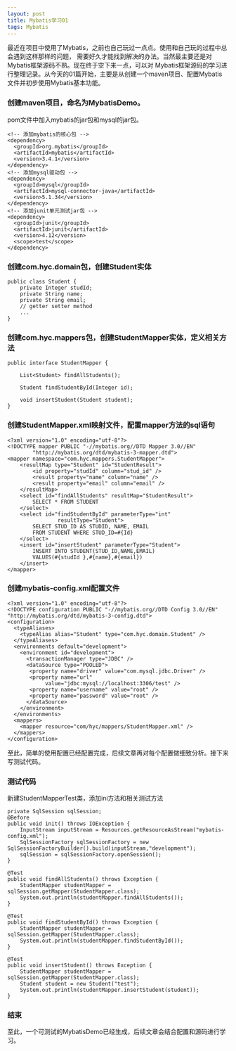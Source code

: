 ```yaml
---
layout: post
title: Mybatis学习01
tags: Mybatis
---
```


最近在项目中使用了Mybatis，之前也自己玩过一点点。使用和自己玩的过程中总会遇到这样那样的问题，
需要好久才能找到解决的办法。当然最主要还是对Mybatis框架源码不熟。现在终于空下来一点，可以对
Mybatis框架源码的学习进行整理记录。从今天的01篇开始，主要是从创建一个maven项目、配置Mybatis
文件并初步使用Mybatis基本功能。

### 创建maven项目，命名为MybatisDemo。
pom文件中加入mybatis的jar包和mysql的jar包。

	<!-- 添加mybatis的核心包 -->
    <dependency>
      <groupId>org.mybatis</groupId>
      <artifactId>mybatis</artifactId>
      <version>3.4.1</version>
    </dependency>
    <!-- 添加mysql驱动包 -->
    <dependency>
      <groupId>mysql</groupId>
      <artifactId>mysql-connector-java</artifactId>
      <version>5.1.34</version>
    </dependency>
	<!-- 添加junit单元测试jar包 -->
    <dependency>
      <groupId>junit</groupId>
      <artifactId>junit</artifactId>
      <version>4.12</version>
      <scope>test</scope>
	</dependency>

### 创建com.hyc.domain包，创建Student实体

	public class Student {
		private Integer studId;
		private String name;
		private String email;
		// getter setter method
		...
	}
	
### 创建com.hyc.mappers包，创建StudentMapper实体，定义相关方法
	
	public interface StudentMapper {
	
		List<Student> findAllStudents();
		
		Student findStudentById(Integer id);
		
		void insertStudent(Student student);
	}
	
### 创建StudentMapper.xml映射文件，配置mapper方法的sql语句
	
	<?xml version="1.0" encoding="utf-8"?>
	<!DOCTYPE mapper PUBLIC "-//mybatis.org//DTD Mapper 3.0//EN"
			"http://mybatis.org/dtd/mybatis-3-mapper.dtd">
	<mapper namespace="com.hyc.mappers.StudentMapper">
		<resultMap type="Student" id="StudentResult">
			<id property="studId" column="stud_id" />
			<result property="name" column="name" />
			<result property="email" column="email" />
		</resultMap>
		<select id="findAllStudents" resultMap="StudentResult">
			SELECT * FROM STUDENT
		</select>
		<select id="findStudentById" parameterType="int" 
					resultType="Student">
			SELECT STUD_ID AS STUDID, NAME, EMAIL
			FROM STUDENT WHERE STUD_ID=#{Id}
		</select>
		<insert id="insertStudent" parameterType="Student">
			INSERT INTO STUDENT(STUD_ID,NAME,EMAIL)
			VALUES(#{studId },#{name},#{email})
		</insert>
	</mapper>
	
### 创建mybatis-config.xml配置文件
	
	<?xml version="1.0" encoding="utf-8"?>
	<!DOCTYPE configuration PUBLIC "-//mybatis.org//DTD Config 3.0//EN" 
	"http://mybatis.org/dtd/mybatis-3-config.dtd">
	<configuration>
	  <typeAliases>
	    <typeAlias alias="Student" type="com.hyc.domain.Student" />
	  </typeAliases>
	  <environments default="development">
		<environment id="development">
		  <transactionManager type="JDBC" />
		  <dataSource type="POOLED">
		   <property name="driver" value="com.mysql.jdbc.Driver" />
		   <property name="url" 
				value="jdbc:mysql://localhost:3306/test" />
		   <property name="username" value="root" />
		   <property name="password" value="root" />
		  </dataSource>
		</environment>
	  </environments>
	  <mappers>
		<mapper resource="com/hyc/mappers/StudentMapper.xml" />
	  </mappers>
	</configuration>

至此，简单的使用配置已经配置完成，后续文章再对每个配置做细致分析。接下来写测试代码。

### 测试代码
新建StudentMapperTest类，添加ini方法和相关测试方法
	
	private SqlSession sqlSession;
	@Before
    public void init() throws IOException {
        InputStream inputStream = Resources.getResourceAsStream("mybatis-config.xml");
        SqlSessionFactory sqlSessionFactory = new SqlSessionFactoryBuilder().build(inputStream,"development");
        sqlSession = sqlSessionFactory.openSession();
    }
	
	@Test
    public void findAllStudents() throws Exception {
        StudentMapper studentMapper = sqlSession.getMapper(StudentMapper.class);
        System.out.println(studentMapper.findAllStudents());
    }

    @Test
    public void findStudentById() throws Exception {
		StudentMapper studentMapper = sqlSession.getMapper(StudentMapper.class);
		System.out.println(studentMapper.findStudentById());
    }

    @Test
    public void insertStudent() throws Exception {
		StudentMapper studentMapper = sqlSession.getMapper(StudentMapper.class);
		Student student = new Student("test");
		System.out.println(studentMapper.insertStudent(student));
    }
	
### 结束
  至此，一个可测试的MybatisDemo已经生成，后续文章会结合配置和源码进行学习。
